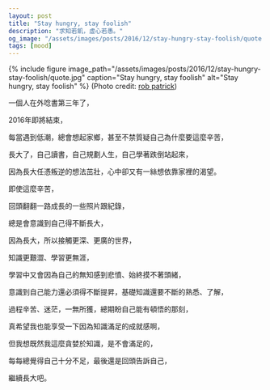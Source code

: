 ```yaml
---
layout: post
title: "Stay hungry, stay foolish"
description: "求知若飢，虛心若愚。"
og_image: "/assets/images/posts/2016/12/stay-hungry-stay-foolish/quote.jpg"
tags: [mood]
---
```


{% include figure image_path="/assets/images/posts/2016/12/stay-hungry-stay-foolish/quote.jpg" caption="Stay hungry, stay foolish" alt="Stay hungry, stay foolish" %}
(Photo credit: [rob patrick](https://flic.kr/p/e7HsHT))

一個人在外唸書第三年了，

2016年即將結束，

每當遇到低潮，總會想起家鄉，甚至不禁質疑自己為什麼要這麼辛苦，

長大了，自己讀書，自己規劃人生，自己學著跌倒站起來，

因為長大任憑叛逆的想法茁壯，心中卻又有一絲想依靠家裡的渴望。

即使這麼辛苦，

回頭翻翻一路成長的一些照片跟紀錄，

總是會意識到自己得不斷長大，

因為長大，所以接觸更深、更廣的世界，

知識更艱澀、學習更無涯，

學習中又會因為自己的無知感到悲憤、始終摸不著頭緒，

意識到自己能力還必須得不斷提昇，基礎知識還要不斷的熟悉、了解，

過程辛苦、迷茫，一無所獲，總期盼自己能有頓悟的那刻，

真希望我也能享受一下因為知識滿足的成就感啊，

但我想既然我這麼貪婪於知識，是不會滿足的，

每每總覺得自己十分不足，最後還是回頭告訴自己，

繼續長大吧。

